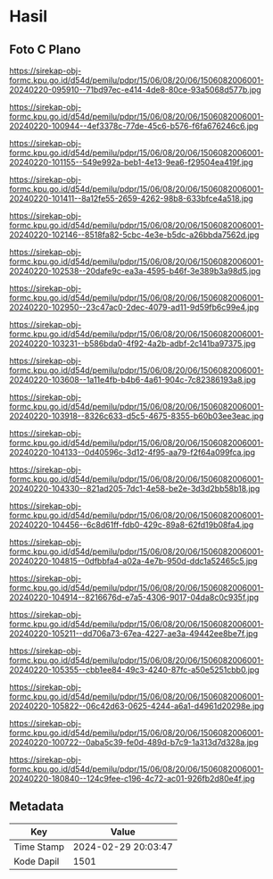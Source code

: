 # Hasil

## Foto C Plano

https://sirekap-obj-formc.kpu.go.id/d54d/pemilu/pdpr/15/06/08/20/06/1506082006001-20240220-095910--71bd97ec-e414-4de8-80ce-93a5068d577b.jpg

https://sirekap-obj-formc.kpu.go.id/d54d/pemilu/pdpr/15/06/08/20/06/1506082006001-20240220-100944--4ef3378c-77de-45c6-b576-f6fa676246c6.jpg

https://sirekap-obj-formc.kpu.go.id/d54d/pemilu/pdpr/15/06/08/20/06/1506082006001-20240220-101155--549e992a-beb1-4e13-9ea6-f29504ea419f.jpg

https://sirekap-obj-formc.kpu.go.id/d54d/pemilu/pdpr/15/06/08/20/06/1506082006001-20240220-101411--8a12fe55-2659-4262-98b8-633bfce4a518.jpg

https://sirekap-obj-formc.kpu.go.id/d54d/pemilu/pdpr/15/06/08/20/06/1506082006001-20240220-102146--8518fa82-5cbc-4e3e-b5dc-a26bbda7562d.jpg

https://sirekap-obj-formc.kpu.go.id/d54d/pemilu/pdpr/15/06/08/20/06/1506082006001-20240220-102538--20dafe9c-ea3a-4595-b46f-3e389b3a98d5.jpg

https://sirekap-obj-formc.kpu.go.id/d54d/pemilu/pdpr/15/06/08/20/06/1506082006001-20240220-102950--23c47ac0-2dec-4079-ad11-9d59fb6c99e4.jpg

https://sirekap-obj-formc.kpu.go.id/d54d/pemilu/pdpr/15/06/08/20/06/1506082006001-20240220-103231--b586bda0-4f92-4a2b-adbf-2c141ba97375.jpg

https://sirekap-obj-formc.kpu.go.id/d54d/pemilu/pdpr/15/06/08/20/06/1506082006001-20240220-103608--1a11e4fb-b4b6-4a61-904c-7c82386193a8.jpg

https://sirekap-obj-formc.kpu.go.id/d54d/pemilu/pdpr/15/06/08/20/06/1506082006001-20240220-103918--8326c633-d5c5-4675-8355-b60b03ee3eac.jpg

https://sirekap-obj-formc.kpu.go.id/d54d/pemilu/pdpr/15/06/08/20/06/1506082006001-20240220-104133--0d40596c-3d12-4f95-aa79-f2f64a099fca.jpg

https://sirekap-obj-formc.kpu.go.id/d54d/pemilu/pdpr/15/06/08/20/06/1506082006001-20240220-104330--821ad205-7dc1-4e58-be2e-3d3d2bb58b18.jpg

https://sirekap-obj-formc.kpu.go.id/d54d/pemilu/pdpr/15/06/08/20/06/1506082006001-20240220-104456--6c8d61ff-fdb0-429c-89a8-62fd19b08fa4.jpg

https://sirekap-obj-formc.kpu.go.id/d54d/pemilu/pdpr/15/06/08/20/06/1506082006001-20240220-104815--0dfbbfa4-a02a-4e7b-950d-ddc1a52465c5.jpg

https://sirekap-obj-formc.kpu.go.id/d54d/pemilu/pdpr/15/06/08/20/06/1506082006001-20240220-104914--8216676d-e7a5-4306-9017-04da8c0c935f.jpg

https://sirekap-obj-formc.kpu.go.id/d54d/pemilu/pdpr/15/06/08/20/06/1506082006001-20240220-105211--dd706a73-67ea-4227-ae3a-49442ee8be7f.jpg

https://sirekap-obj-formc.kpu.go.id/d54d/pemilu/pdpr/15/06/08/20/06/1506082006001-20240220-105355--cbb1ee84-49c3-4240-87fc-a50e5251cbb0.jpg

https://sirekap-obj-formc.kpu.go.id/d54d/pemilu/pdpr/15/06/08/20/06/1506082006001-20240220-105822--06c42d63-0625-4244-a6a1-d4961d20298e.jpg

https://sirekap-obj-formc.kpu.go.id/d54d/pemilu/pdpr/15/06/08/20/06/1506082006001-20240220-100722--0aba5c39-fe0d-489d-b7c9-1a313d7d328a.jpg

https://sirekap-obj-formc.kpu.go.id/d54d/pemilu/pdpr/15/06/08/20/06/1506082006001-20240220-180840--124c9fee-c196-4c72-ac01-926fb2d80e4f.jpg


## Metadata

| Key        | Value               |
| ---------- | ------------------- |
| Time Stamp | 2024-02-29 20:03:47 |
| Kode Dapil | 1501                |



